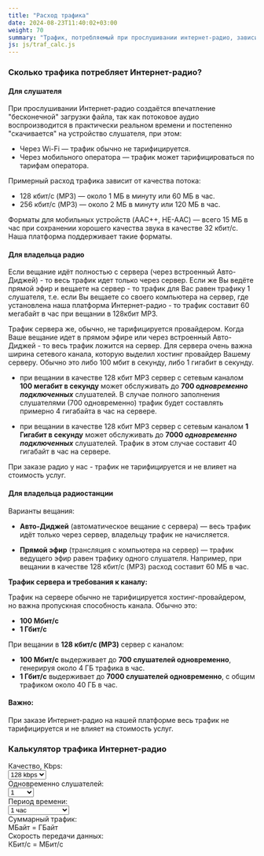 ```yaml
---
title: "Расход трафика"
date: 2024-08-23T11:40:02+03:00
weight: 70
summary: "Трафик, потребляемый при прослушивании интернет-радио, зависит от качества потока, например, 128 кбит/с требует около 60 МБ в час, а для владельцев радиостанций трафик зависит от количества слушателей и пропускной способности сервера. Используйте наш калькулятор траффика, чтобы узнать точные цифры."
js: js/traf_calc.js
---
```


### Сколько трафика потребляет Интернет-радио?

#### Для слушателя
При прослушивании Интернет-радио создаётся впечатление "бесконечной" загрузки файла, так как потоковое аудио воспроизводится в практически реальном времени и постепенно "скачивается" на устройство слушателя, при этом:
- Через Wi-Fi — трафик обычно не тарифицируется.
- Через мобильного оператора — трафик может тарифицироваться по тарифам оператора.

Примерный расход трафика зависит от качества потока:

- 128 кбит/с (MP3) — около 1 МБ в минуту или 60 МБ в час.
- 256 кбит/с (MP3) — около 2 МБ в минуту или 120 МБ в час.

Форматы для мобильных устройств (AAC++, HE-AAC) — всего 15 МБ в час при сохранении хорошего качества звука в качестве 32 кбит/с. Наша платформа поддерживает такие форматы.



#### Для владельца радио
Если вещание идёт полностью с сервера (через встроенный Авто-Диджей) - то весь трафик идет только через сервер. Если же Вы ведёте прямой эфир и вещаете на сервер - то трафик для Вас равен трафику 1 слушателя, т.е. если Вы вещаете со своего компьютера на сервер, где установлена наша платформа Интернет-радио - то трафик составит 60 мегабайт в час при вещании в 128кбит MP3.

Трафик сервера же, обычно, не тарифицируется провайдером. Когда Ваше вещание идет в прямом эфире или через встроенный Авто-Диджей - то весь трафик ложится на сервер. Для сервера очень важна ширина сетевого канала, которую выделил хостинг провайдер Вашему серверу. Обычно это либо 100 мбит в секунду, либо 1 гигабит в секунду.

- при вещании в качестве 128 кбит MP3 сервер с сетевым каналом **100 мегабит в секунду** может обслуживать до **700 *одновременно подключенных*** слушателей. В случае полного заполнения слушателями (700 одновременно) трафик будет составлять примерно 4 гигабайта в час на сервере.

- при вещании в качестве 128 кбит MP3 сервер с сетевым каналом **1 Гигабит в секунду** может обслуживать до **7000 *одновременно подключенных*** слушателей. Трафик в этом случае составит 40 гигабайт в час на сервере.

При заказе радио у нас - трафик не тарифицируется и не влияет на стоимость услуг.


#### Для владельца радиостанции

Варианты вещания:

- **Авто-Диджей** (автоматическое вещание с сервера) — весь трафик идёт только через сервер, владельцу трафик не начисляется.

- **Прямой эфир** (трансляция с компьютера на сервер) — трафик ведущего эфир равен трафику одного слушателя. Например, при вещании в качестве 128 кбит/с (MP3) расход составит 60 МБ в час.

**Трафик сервера и требования к каналу:**

Трафик на сервере обычно не тарифицируется хостинг-провайдером, но важна пропускная способность канала. Обычно это:

- **100 Мбит/с**
- **1 Гбит/с**

При вещании в **128 кбит/с (MP3)** сервер с каналом:

- **100 Мбит/с** выдерживает до **700 слушателей одновременно**, генерируя около 4 ГБ трафика в час.
- **1 Гбит/с** выдерживает до **7000 слушателей одновременно**, с общим трафиком около 40 ГБ в час.

#### Важно:
При заказе Интернет-радио на нашей платформе весь трафик не тарифицируется и не влияет на стоимость услуг.


### Калькулятор трафика Интернет-радио

<div class="pure-g">
    <div class="pure-u-1-2">
        Качество, Kbps:
    </div>
    <div class="pure-u-1-2">
        <select id="quality"  class="form-control input-small">
            <option value="24">24 kbps</option>
            <option value="32">32 kbps</option>
            <option value="64">64 kbps</option>
            <option value="96">96 kbps</option>
            <option value="128" selected>128 kbps</option>
            <option value="192">192 kbps</option>
            <option value="256">256 kbps</option>
            <option value="320">320 kbps</option>
        </select>
    </div>
    <div class="pure-u-1-2">
        Одновременно слушателей:
    </div>
    <div class="pure-u-1-2">
        <select id="listeners">
            <option value="1" selected="">1</option>
            <option value="5">5</option>
            <option value="10">10</option>
            <option value="15">15</option>
            <option value="20">20</option>
            <option value="25">25</option>
            <option value="30">30</option>
            <option value="35">35</option>
            <option value="40">40</option>
            <option value="50">50</option>
            <option value="60">60</option>
            <option value="70">70</option>
            <option value="80">80</option>
            <option value="90">90</option>
            <option value="100">100</option>
            <option value="150">150</option>
            <option value="200">200</option>
            <option value="250">250</option>
            <option value="300">300</option>
            <option value="350">350</option>
            <option value="400">400</option>
            <option value="450">450</option>
            <option value="500">500</option>
            <option value="600">600</option>
            <option value="700">700</option>
            <option value="800">800</option>
            <option value="900">900</option>
            <option value="1000">1000</option>
        </select>
    </div>
    <div class="pure-u-1-2">
        Период времени:	
    </div>
    <div class="pure-u-1-2">
        <select id="period" class="form-control input-small">
            <option value="0.5">30 минут</option>
            <option value="1" selected="selected">1 час</option>
            <option value="2">2 часа</option>
            <option value="4">4 часа</option>
            <option value="8">8 часов</option>
            <option value="24">1 день</option>
            <option value="168">Неделя (7 дней)</option>
            <option value="720">Месяц (30 дней)</option>
        </select>    
    </div>
    <div class="pure-u-1-2">
        Суммарный трафик:
    </div>
    <div class="pure-u-1-2">
        <span id="sum_m"></span> МБайт = <span id="sum_g"></span> ГБайт
    </div>
    <div class="pure-u-1-2">
        Скорость передачи данных:
    </div>
    <div class="pure-u-1-2">
        <span id="netspeed_k"></span> КБит/с = <span id="netspeed_m"></span> МБит/c
    </div>

</div>



